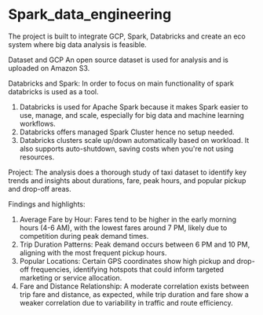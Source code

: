 # Spark_data_engineering
The project is built to integrate GCP, Spark, Databricks and create an eco system where big data analysis is feasible.

Dataset and GCP
An open source dataset is used for analysis and is uploaded on Amazon S3. 

Databricks and Spark:
In order to focus on main functionality of spark databricks is used as a tool.
1. Databricks is used for Apache Spark because it makes Spark easier to use, manage, and scale, especially for big data and machine learning workflows.
2. Databricks offers managed Spark Cluster hence no setup needed.
3. Databricks clusters scale up/down automatically based on workload. It also supports auto-shutdown, saving costs when you're not using resources.

Project:
The analysis does a thorough study of taxi dataset to identify key trends and insights about durations, fare, peak hours, and popular pickup and drop-off areas.

Findings and highlights:
1. Average Fare by Hour: Fares tend to be higher in the early morning hours (4-6 AM), with the lowest fares around 7 PM, likely due to competition during peak demand times.
2. Trip Duration Patterns: Peak demand occurs between 6 PM and 10 PM, aligning with the most frequent pickup hours.
3. Popular Locations: Certain GPS coordinates show high pickup and drop-off frequencies, identifying hotspots that could inform targeted marketing or service allocation.
4. Fare and Distance Relationship: A moderate correlation exists between trip fare and distance, as expected, while trip duration and fare show a weaker correlation due to variability in traffic and route efficiency.
